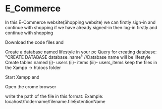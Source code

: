 # E_Commerce
In this E-Commerce website(Shopping website) we can firstly sign-in and continue with shopping if we have already signed-in then log-in firstly and continue with shopping


Download the code files and

Create a database named lifestyle in your pc
Query for creating database: "CREATE DATABASE database_name" //Database name will be lifestyle
Create tables named (i)- users   (ii)- items   (iii)- users_items
keep the files in the Xampp -> htdocs folder

Start Xampp and 

Open the crome browser 

write the path of the file in this format:
 Example:    locahost/foldername/filename.fileExtentionName
